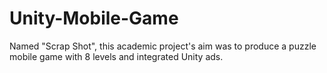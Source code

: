# Unity-Mobile-Game
Named "Scrap Shot", this academic project's aim was to produce a puzzle mobile game with 8 levels and integrated Unity ads.
